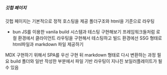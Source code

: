 ##### 깃헙 페이지
깃헙 페이지는 기본적으로 정적 호스팅을 제공
폴더구조와 html을 기준으로 라우팅

- bun JS를 이용한 vanila build 시스템과 테스팅 구현해보기
프레임워크들처럼 로컬 환경에서 클라이언트 라우팅을 구현해서 테스팅하고
빌드 환경에선 SSG 형태로 html파일과 markdown 파일 제공하기

MDX 구현하기 위해서 SPA를 우선 구현 뒤 markdown 형태로 다시 변환하는 과정 필요
build 폴더와 일반 작성한 부분에서 파일 기반 라우팅이 지나친 보일러플레이트가 될 수 있음